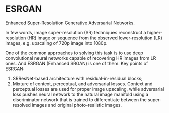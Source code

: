 # ESRGAN

Enhanced Super-Resolution Generative Adversarial Networks.

In few words, image super-resolution (SR) techniques reconstruct a higher-resolution (HR) image or sequence 
from the observed lower-resolution (LR) images, e.g. upscaling of 720p image into 1080p.

One of the common approaches to solving this task is to use deep convolutional neural networks 
capable of recovering HR images from LR ones. And ESRGAN (Enhanced SRGAN) is one of them. Key points of ESRGAN:
1. SRResNet-based architecture with residual-in-residual blocks;
2. Mixture of context, perceptual, and adversarial losses. Context and perceptual losses
are used for proper image upscaling, while adversarial loss pushes neural network to the natural image manifold
using a discriminator network that is trained to differentiate between the super-resolved images and original photo-realistic images.
